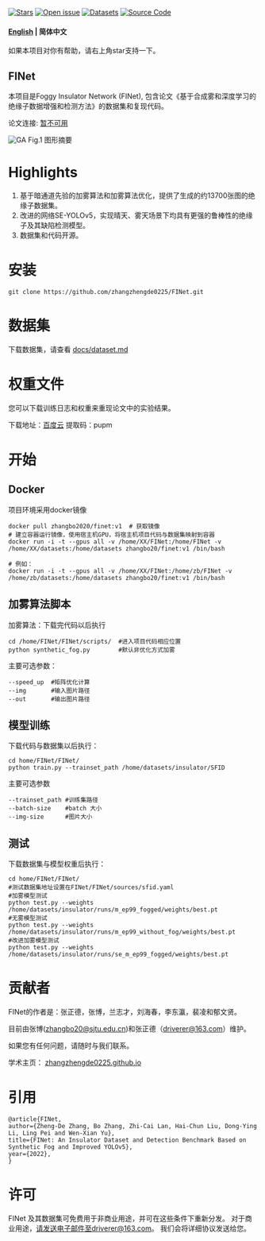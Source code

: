 [![Stars](https://img.shields.io/github/stars/zhangzhengde0225/FINet)](
https://github.com/zhangzhengde0225/FINet)
[![Open issue](https://img.shields.io/github/issues/zhangzhengde0225/FINet)](
https://github.com/zhangzhengde0225/FINet/issues)
[![Datasets](https://img.shields.io/static/v1?label=Download&message=datasets&color=green)](
https://github.com/zhangzhengde0225/FINet/blob/master/docs/datasets.md)
[![Source Code](https://img.shields.io/static/v1?label=Download&message=source_code&color=orange)](
https://github.com/zhangzhengde0225/FINet/archive/refs/heads/master.zip)

#### [English](https://github.com/zhangzhengde0225/FINet) | 简体中文

如果本项目对你有帮助，请右上角star支持一下。

## FINet
本项目是Foggy Insulator Network (FINet), 包含论文《基于合成雾和深度学习的绝缘子数据增强和检测方法》的数据集和复现代码。

论文连接: [暂不可用](https://zhangzhengde0225.github.io)

![GA](https://zhangzhengde0225.github.io/images/FINet_GA.png)
Fig.1 图形摘要

[//]: # (Fig.1  复杂环境下绝缘子及其缺陷检测效果。（a）简单背景；（b）简单背景和薄雾；（c）浓雾带缺陷；（d）天空背景；（e）不同尺度；（f）竖的绝缘子+中雾；（g）被截绝缘子；（h）模糊图像；（d）浓雾无缺陷)

# Highlights

1. 基于暗通道先验的加雾算法和加雾算法优化，提供了生成的约13700张图的绝缘子数据集。
2. 改进的网络SE-YOLOv5，实现晴天、雾天场景下均具有更强的鲁棒性的绝缘子及其缺陷检测模型。
3. 数据集和代码开源。

# 安装

```
git clone https://github.com/zhangzhengde0225/FINet.git
```

# 数据集

下载数据集，请查看 [docs/dataset.md](
https://github.com/zhangzhengde0225/FINet/blob/master/docs/datasets.md)

# 权重文件

您可以下载训练日志和权重来重现论文中的实验结果。

下载地址：[百度云](https://pan.baidu.com/s/129ZTtU-0Hq6fVRv2q7LkEA) 提取码：pupm

# 开始

## Docker

项目环境采用docker镜像

```
docker pull zhangbo2020/finet:v1  # 获取镜像
# 建立容器运行镜像，使用宿主机GPU，将宿主机项目代码与数据集映射到容器
docker run -i -t --gpus all -v /home/XX/FINet:/home/FINet -v /home/XX/datasets:/home/datasets zhangbo20/finet:v1 /bin/bash 

# 例如：
docker run -i -t --gpus all -v /home/XX/FINet:/home/zb/FINet -v /home/zb/datasets:/home/datasets zhangbo20/finet:v1 /bin/bash 
```

## 加雾算法脚本

加雾算法：下载完代码以后执行

```
cd /home/FINet/FINet/scripts/  #进入项目代码相应位置 
python synthetic_fog.py        #默认非优化方式加雾
```

主要可选参数：

```
--speed_up  #矩阵优化计算
--img       #输入图片路径
--out       #输出图片路径
```

## 模型训练

下载代码与数据集以后执行：

```
cd home/FINet/FINet/
python train.py --trainset_path /home/datasets/insulator/SFID
```

主要可选参数

```
--trainset_path #训练集路径
--batch-size    #batch 大小
--img-size      #图片大小
```

## 测试

下载数据集与模型权重后执行：

```
cd home/FINet/FINet/
#测试数据集地址设置在FINet/FINet/sources/sfid.yaml
#加雾模型测试
python test.py --weights /home/datasets/insulator/runs/m_ep99_fogged/weights/best.pt
#无雾模型测试
python test.py --weights /home/datasets/insulator/runs/m_ep99_without_fog/weights/best.pt
#改进加雾模型测试
python test.py --weights /home/datasets/insulator/runs/se_m_ep99_fogged/weights/best.pt
```

# 贡献者

FINet的作者是：张正德，张博，兰志才，刘海春，李东瀛，裴凌和郁文贤。

目前由张博(zhangbo20@sjtu.edu.cn)和张正德（driverer@163.com）维护。

如果您有任何问题，请随时与我们联系。

学术主页： [zhangzhengde0225.github.io](https://zhangzhengde0225.github.io)

# 引用
```
@article{FINet,
author={Zheng-De Zhang, Bo Zhang, Zhi-Cai Lan, Hai-Chun Liu, Dong-Ying Li, Ling Pei and Wen-Xian Yu},
title={FINet: An Insulator Dataset and Detection Benchmark Based on Synthetic Fog and Improved YOLOv5},
year={2022},
}
```

# 许可

FINet 及其数据集可免费用于非商业用途，并可在这些条件下重新分发。
对于商业用途，请发送电子邮件至driverer@163.com。 我们会将详细协议发送给您。

